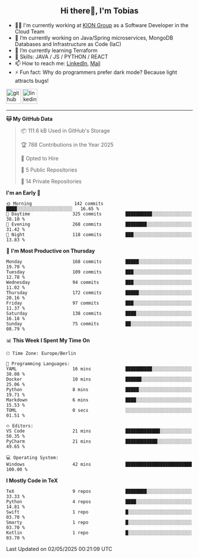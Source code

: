 <h2 align="center">Hi there👋, I'm Tobias</h2>

- 🧑‍💼 I'm currently working at [KION Group](https://www.kiongroup.com/) as a Software Developer in the Cloud Team
- 🔭 I’m currently working on Java/Spring microservices, MongoDB Databases and Infrastructure as Code (IaC)
- 🌱 I’m currently learning Terraform
- 💪 Skills: JAVA / JS / PYTHON / REACT
- 📫 How to reach me: [LinkedIn](https://www.linkedin.com/in/tgoetz), [Mail](mailto:mail@tobiasgoetz.com) 
- ⚡ Fun fact: Why do programmers prefer dark mode? Because light attracts bugs!

[<img src='https://cdn.jsdelivr.net/npm/simple-icons@3.0.1/icons/github.svg' alt='github' height='40'>](https://github.com/TobiasGoetz)  [<img src='https://cdn.jsdelivr.net/npm/simple-icons@3.0.1/icons/linkedin.svg' alt='linkedin' height='40'>](https://www.linkedin.com/in/tgoetz/)  

---

<!--START_SECTION:waka-->
**🐱 My GitHub Data** 

> 📦 111.6 kB Used in GitHub's Storage 
 > 
> 🏆 788 Contributions in the Year 2025
 > 
> 💼 Opted to Hire
 > 
> 📜 5 Public Repositories 
 > 
> 🔑 14 Private Repositories 
 > 
**I'm an Early 🐤** 

```text
🌞 Morning                142 commits         ████░░░░░░░░░░░░░░░░░░░░░   16.65 % 
🌆 Daytime                325 commits         ██████████░░░░░░░░░░░░░░░   38.10 % 
🌃 Evening                268 commits         ████████░░░░░░░░░░░░░░░░░   31.42 % 
🌙 Night                  118 commits         ███░░░░░░░░░░░░░░░░░░░░░░   13.83 % 
```
📅 **I'm Most Productive on Thursday** 

```text
Monday                   168 commits         █████░░░░░░░░░░░░░░░░░░░░   19.70 % 
Tuesday                  109 commits         ███░░░░░░░░░░░░░░░░░░░░░░   12.78 % 
Wednesday                94 commits          ███░░░░░░░░░░░░░░░░░░░░░░   11.02 % 
Thursday                 172 commits         █████░░░░░░░░░░░░░░░░░░░░   20.16 % 
Friday                   97 commits          ███░░░░░░░░░░░░░░░░░░░░░░   11.37 % 
Saturday                 138 commits         ████░░░░░░░░░░░░░░░░░░░░░   16.18 % 
Sunday                   75 commits          ██░░░░░░░░░░░░░░░░░░░░░░░   08.79 % 
```


📊 **This Week I Spent My Time On** 

```text
🕑︎ Time Zone: Europe/Berlin

💬 Programming Languages: 
YAML                     16 mins             ██████████░░░░░░░░░░░░░░░   38.08 % 
Docker                   10 mins             ██████░░░░░░░░░░░░░░░░░░░   25.06 % 
Python                   8 mins              █████░░░░░░░░░░░░░░░░░░░░   19.71 % 
Markdown                 6 mins              ████░░░░░░░░░░░░░░░░░░░░░   15.53 % 
TOML                     0 secs              ░░░░░░░░░░░░░░░░░░░░░░░░░   01.51 % 

🔥 Editors: 
VS Code                  21 mins             █████████████░░░░░░░░░░░░   50.35 % 
PyCharm                  21 mins             ████████████░░░░░░░░░░░░░   49.65 % 

💻 Operating System: 
Windows                  42 mins             █████████████████████████   100.00 % 
```

**I Mostly Code in TeX** 

```text
TeX                      9 repos             ████████░░░░░░░░░░░░░░░░░   33.33 % 
Python                   4 repos             ████░░░░░░░░░░░░░░░░░░░░░   14.81 % 
Swift                    1 repo              █░░░░░░░░░░░░░░░░░░░░░░░░   03.70 % 
Smarty                   1 repo              █░░░░░░░░░░░░░░░░░░░░░░░░   03.70 % 
Kotlin                   1 repo              █░░░░░░░░░░░░░░░░░░░░░░░░   03.70 % 
```




 Last Updated on 02/05/2025 00:21:09 UTC
<!--END_SECTION:waka-->
